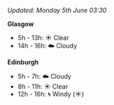 *Updated: Monday 5th June 03:30*

**Glasgow**

* 5h - 13h: :sunny: Clear
* 14h - 16h: :cloud: Cloudy

**Edinburgh**

* 5h - 7h: :cloud: Cloudy
* 8h - 11h: :sunny: Clear
* 12h - 16h: :cyclone: Windy (:sunny:)
